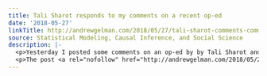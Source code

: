 ```yaml
---
title: Tali Sharot responds to my comments on a recent op-ed
date: '2018-05-27'
linkTitle: http://andrewgelman.com/2018/05/27/tali-sharot-comments-comments-recent-op-ed/
source: Statistical Modeling, Causal Inference, and Social Science
description: |-
  <p>Yesterday I posted some comments on an op-ed by by Tali Sharot and Cass Sunstein. Sharot sent the following response: I wanted to correct a few inaccuracies, which two of your commenters were quick to catch (Jeff and Dale). It seems you have 3 objections 1. “Participants did not learn about others’ opinions. There were [&#8230;]</p>
  <p>The post <a rel="nofollow" href="http://andrewgelman.com/2018/05/27/tali-sharot-comments-comments-recent-op-ed/">Tali Sharot responds to my comments on a recen
---
```

